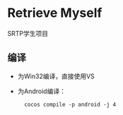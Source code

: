 ﻿# Retrieve Myself
SRTP学生项目

## 编译
* 为Win32编译，直接使用VS

* 为Android编译：

        cocos compile -p android -j 4
